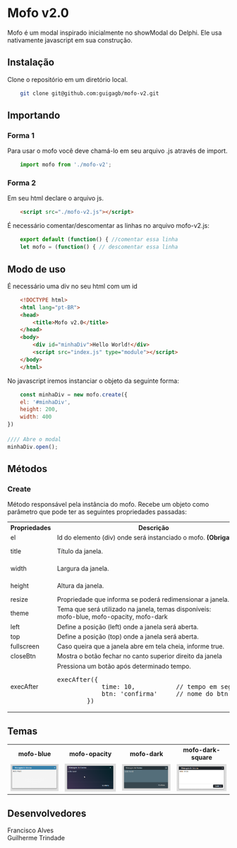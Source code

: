 # Mofo v2.0

Mofo é um modal inspirado inicialmente no showModal do Delphi. 
Ele usa nativamente javascript em sua construção.

## Instalação

Clone o repositório em um diretório local.

```sh
    git clone git@github.com:guigagb/mofo-v2.git
```

## Importando

<h3>Forma 1</h3>

Para usar o mofo você deve chamá-lo em seu arquivo .js através de import.

```javascript
    import mofo from './mofo-v2';
```

<h3>Forma 2</h3>

Em seu html declare o arquivo js.

```html
    <script src="./mofo-v2.js"></script>
```

É necessário comentar/descomentar as linhas no arquivo mofo-v2.js:

```javascript
    export default (function() { //comentar essa linha
    let mofo = (function() { // descomentar essa linha
```

## Modo de uso

É necessário uma div no seu html com um id
```html
    <!DOCTYPE html>
    <html lang="pt-BR">
    <head>
        <title>Mofo v2.0</title>
    </head>
    <body>
        <div id="minhaDiv">Hello World!</div>
        <script src="index.js" type="module"></script>
    </body>
    </html>
```
No javascript iremos instanciar o objeto da seguinte forma:

```javascript
    const minhaDiv = new mofo.create({
    el: '#minhaDiv',
    height: 200,
    width: 400
})

//// Abre o modal
minhaDiv.open();
```

## Métodos

<h3>Create</h3>

Método responsável pela instância do mofo. Recebe um objeto como parâmetro que pode ter as seguintes propriedades passadas:

<table>
    <tr>
        <th>Propriedades</th>
        <th>Descrição</th>
        <th>Tipo</th>
        <th>Default</th>
    </tr>
    <tr>
        <td>el</td>
        <td>Id do elemento (div) onde será instanciado o mofo. <strong>(Obrigatório)</strong></td>
        <td>String</td>
        <td></td>
    </tr>
    <tr>
        <td>title</td>
        <td>Título da janela.</td>
        <td>String</td>
        <td>Mensagem do Sistema</td>
    </tr>
    <tr>
        <td>width</td>
        <td>Largura da janela.</td>
        <td>Numeric</td>
        <td>innerWidth - 25%</td>
    </tr>
    <tr>
        <td>height</td>
        <td>Altura da janela.</td>
        <td>Numeric</td>
        <td>innerHeight - 25%</td>
    </tr>
    <tr>
        <td>resize</td>
        <td>Propriedade que informa se poderá redimensionar a janela.</td>
        <td>Boolean</td>
        <td>False</td>
    </tr>
    <tr>
        <td>theme</td>
        <td>Tema que será utilizado na janela, temas disponíveis:<br>
        mofo-blue, mofo-opacity, mofo-dark </td>
        <td>String</td>
        <td>mofo-blue</td>
    </tr>
    <tr>
        <td>left</td>
        <td>Define a posição (left) onde a janela será aberta.</td>
        <td>Numeric</td>
        <td></td>
    </tr>
    <tr>
        <td>top</td>
        <td>Define a posição (top) onde a janela será aberta.</td>
        <td>Numeric</td>
        <td></td>
    </tr>
    <tr>
        <td>fullscreen</td>
        <td>Caso queira que a janela abre em tela cheia, informe true.</td>
        <td>Boolean</td>
        <td>False</td>
    </tr>
    <tr>
        <td>closeBtn</td>
        <td>Mostra o botão fechar no canto superior direito da janela</td>
        <td>Boolean</td>
        <td>True</td>
    </tr>
    <tr>
        <td>execAfter</td>
        <td>Pressiona um botão após determinado tempo.
        <pre>execAfter({
            time: 10,           // tempo em segundos
            btn: 'confirma'     // nome do btn
        })</pre>
        </td>
        <td>Object</td>
        <td></td>
    </tr>
</table>

## Temas

<table>
    <tr>
        <th>mofo-blue</th>
        <th>mofo-opacity</th>
        <th>mofo-dark</th>
        <th>mofo-dark-square</th>
    </tr>
    <tr>
        <td><img src="images/mofo.png"></td>
        <td><img src="images/mofo-opacity.png"></td>
        <td><img src="images/mofo-dark.png"></td>
        <td><img src="images/mofo-dark-square.png"></td>
    </tr>
</table>

## Desenvolvedores

Francisco Alves<br>
Guilherme Trindade